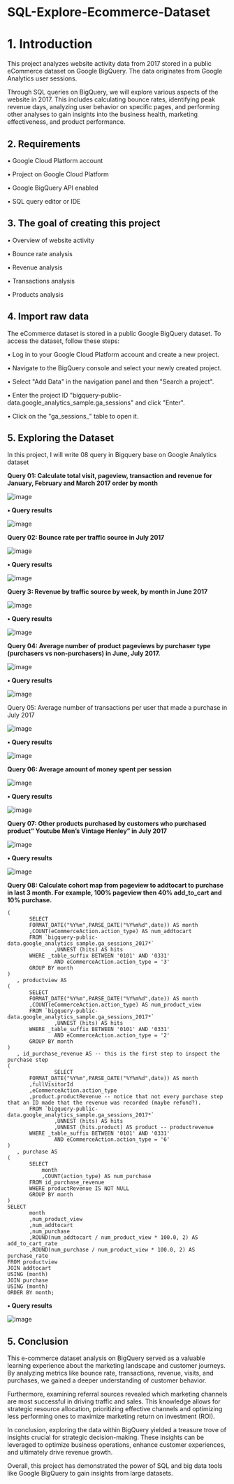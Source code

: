 # SQL-Explore-Ecommerce-Dataset
# 1.	Introduction
This project analyzes website activity data from 2017 stored in a public eCommerce dataset on Google BigQuery. The data originates from Google Analytics user sessions.

Through SQL queries on BigQuery, we will explore various aspects of the website in 2017. This includes calculating bounce rates, identifying peak revenue days, analyzing user behavior on specific pages, and performing other analyses to gain insights into the business health, marketing effectiveness, and product performance.
## 2.	Requirements

•	Google Cloud Platform account

•	Project on Google Cloud Platform

•	Google BigQuery API enabled

•	SQL query editor or IDE
## 3.	 The goal of creating this project

•	Overview of website activity

•	Bounce rate analysis

•	Revenue analysis

•	Transactions analysis

•	Products analysis
## 4. Import raw data

The eCommerce dataset is stored in a public Google BigQuery dataset. To access the dataset, follow these steps:

•	Log in to your Google Cloud Platform account and create a new project.

•	Navigate to the BigQuery console and select your newly created project.

•	Select "Add Data" in the navigation panel and then "Search a project".

•	Enter the project ID "bigquery-public-data.google_analytics_sample.ga_sessions" and click "Enter".

•	Click on the "ga_sessions_" table to open it.
## 5.	 Exploring the Dataset

In this project, I will write 08 query in Bigquery base on Google Analytics dataset

**Query 01: Calculate total visit, pageview, transaction and revenue for January, February and March 2017 order by month**

 ![image](https://github.com/lekhuong0196/-SQL-Explore-Ecommerce-Dataset/assets/138196501/ea9ff773-a8dc-4286-a039-050f469832c3)
 
**•	Query results**

![image](https://github.com/lekhuong0196/-SQL-Explore-Ecommerce-Dataset/assets/138196501/0636c431-4e50-4346-a177-2daacb2715ed)

**Query 02: Bounce rate per traffic source in July 2017**

![image](https://github.com/lekhuong0196/-SQL-Explore-Ecommerce-Dataset/assets/138196501/1aa309bd-aaa6-4179-b5a3-13e0f270b61d)

**•	Query results**

 ![image](https://github.com/lekhuong0196/-SQL-Explore-Ecommerce-Dataset/assets/138196501/afab8476-ddac-4c48-a13b-bbef75685b62)
 
**Query 3: Revenue by traffic source by week, by month in June 2017**

![image](https://github.com/lekhuong0196/-SQL-Explore-Ecommerce-Dataset/assets/138196501/e9c5b80f-78c8-4175-a3a9-aac6f7c09c13)

**•	Query results**

 ![image](https://github.com/lekhuong0196/-SQL-Explore-Ecommerce-Dataset/assets/138196501/aa0b7078-a3a8-4267-b7a8-0d943b6ba6ef)
 
**Query 04: Average number of product pageviews by purchaser type (purchasers vs non-purchasers) in June, July 2017.**

![image](https://github.com/lekhuong0196/-SQL-Explore-Ecommerce-Dataset/assets/138196501/bc2cf150-bad9-42e8-8029-627d1b94f79a)

**•	Query results**

![image](https://github.com/lekhuong0196/-SQL-Explore-Ecommerce-Dataset/assets/138196501/964fb121-e3d7-4998-8418-b70067e144d6)

Query 05: Average number of transactions per user that made a purchase in July 2017

![image](https://github.com/lekhuong0196/-SQL-Explore-Ecommerce-Dataset/assets/138196501/bf5b4641-0b00-4d2b-a1de-0fc58bb4c7dc)

**•	Query results**

![image](https://github.com/lekhuong0196/-SQL-Explore-Ecommerce-Dataset/assets/138196501/0a3bd74e-d3ec-4b12-854d-a8941666c6a9)
 
**Query 06: Average amount of money spent per session**

![image](https://github.com/lekhuong0196/-SQL-Explore-Ecommerce-Dataset/assets/138196501/ff349089-6dae-4ebf-a2c8-f00d84038edf)

**•	Query results**

 ![image](https://github.com/lekhuong0196/-SQL-Explore-Ecommerce-Dataset/assets/138196501/b061702f-3549-4a7a-8617-8b4c64cebac9)

**Query 07: Other products purchased by customers who purchased product” Youtube Men’s Vintage Henley” in July 2017**

![image](https://github.com/lekhuong0196/-SQL-Explore-Ecommerce-Dataset/assets/138196501/93ac2b9f-bb69-45cb-8794-fc3879f7ee97)

**• Query results**

![image](https://github.com/lekhuong0196/-SQL-Explore-Ecommerce-Dataset/assets/138196501/faa5ad3d-e552-4a20-8ec1-5b40d82cb60b)
 
**Query 08: Calculate cohort map from pageview to addtocart to purchase in last 3 month. For example, 100% pageview then 40% add_to_cart and 10% purchase.**
```WITH addtocart AS
(
       SELECT
       FORMAT_DATE("%Y%m",PARSE_DATE("%Y%m%d",date)) AS month
       ,COUNT(eCommerceAction.action_type) AS num_addtocart
       FROM `bigquery-public-data.google_analytics_sample.ga_sessions_2017*`   
               ,UNNEST (hits) AS hits
       WHERE _table_suffix BETWEEN '0101' AND '0331'
               AND eCommerceAction.action_type = '3'
       GROUP BY month 
)
   , productview AS
(
       SELECT
       FORMAT_DATE("%Y%m",PARSE_DATE("%Y%m%d",date)) AS month
       ,COUNT(eCommerceAction.action_type) AS num_product_view
       FROM `bigquery-public-data.google_analytics_sample.ga_sessions_2017*`   
               ,UNNEST (hits) AS hits
       WHERE _table_suffix BETWEEN '0101' AND '0331'
               AND eCommerceAction.action_type = '2'
       GROUP BY month 
)
   , id_purchase_revenue AS -- this is the first step to inspect the purchase step
(
               SELECT
       FORMAT_DATE("%Y%m",PARSE_DATE("%Y%m%d",date)) AS month
       ,fullVisitorId
       ,eCommerceAction.action_type
       ,product.productRevenue -- notice that not every purchase step that an ID made that the revenue was recorded (maybe refund?).
       FROM `bigquery-public-data.google_analytics_sample.ga_sessions_2017*`   
               ,UNNEST (hits) AS hits
               ,UNNEST (hits.product) AS product -- productrevenue 
       WHERE _table_suffix BETWEEN '0101' AND '0331'
               AND eCommerceAction.action_type = '6'
)
   , purchase AS
(
       SELECT 
           month
           ,COUNT(action_type) AS num_purchase
       FROM id_purchase_revenue 
       WHERE productRevenue IS NOT NULL
       GROUP BY month
)
SELECT 
       month
       ,num_product_view
       ,num_addtocart
       ,num_purchase
       ,ROUND(num_addtocart / num_product_view * 100.0, 2) AS add_to_cart_rate
       ,ROUND(num_purchase / num_product_view * 100.0, 2) AS purchase_rate
FROM productview
JOIN addtocart
USING (month)
JOIN purchase
USING (month)
ORDER BY month;
```
**• Query results**

![image](https://github.com/lekhuong0196/-SQL-Explore-Ecommerce-Dataset/assets/138196501/8a43fdcb-b959-429a-9741-41e0499ab3c6)

## 5.	Conclusion
   
This e-commerce dataset analysis on BigQuery served as a valuable learning experience about the marketing landscape and customer journeys. By analyzing metrics like bounce rate, transactions, revenue, visits, and purchases, we gained a deeper understanding of customer behavior.

Furthermore, examining referral sources revealed which marketing channels are most successful in driving traffic and sales. This knowledge allows for strategic resource allocation, prioritizing effective channels and optimizing less performing ones to maximize marketing return on investment (ROI).

In conclusion, exploring the data within BigQuery yielded a treasure trove of insights crucial for strategic decision-making. These insights can be leveraged to optimize business operations, enhance customer experiences, and ultimately drive revenue growth.

Overall, this project has demonstrated the power of SQL and big data tools like Google BigQuery to gain insights from large datasets.

